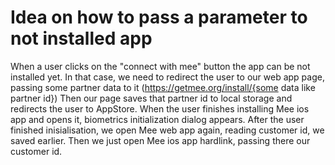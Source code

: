 #  Idea on how to pass a parameter to not installed app

When a user clicks on the "connect with mee" button the app can be not installed yet.
In that case, we need to redirect the user to our web app page, passing some partner data to it (https://getmee.org/install/{some data like partner id})
Then our page saves that partner id to local storage and redirects the user to AppStore.
When the user finishes installing Mee ios app and opens it, biometrics initialization dialog appears. After the user finished inisialisation, we open Mee web app again, reading customer id,
we saved earlier. Then we just open Mee ios app hardlink, passing there our customer id.


